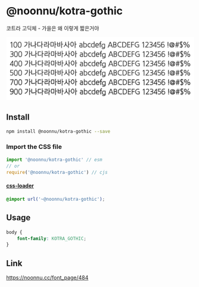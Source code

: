 # @noonnu/kotra-gothic

코트라 고딕체 - 가을은 왜 이렇게 짧은거야

![example](./example.png)

## Install

```bash
npm install @noonnu/kotra-gothic --save
```

### Import the CSS file

```js
import '@noonnu/kotra-gothic' // esm
// or
require('@noonnu/kotra-gothic') // cjs
```

#### [css-loader](https://github.com/webpack-contrib/css-loader)

```css
@import url('~@noonnu/kotra-gothic');
```

## Usage

```css
body {
    font-family: KOTRA_GOTHIC;
}
```

## Link

https://noonnu.cc/font_page/484

